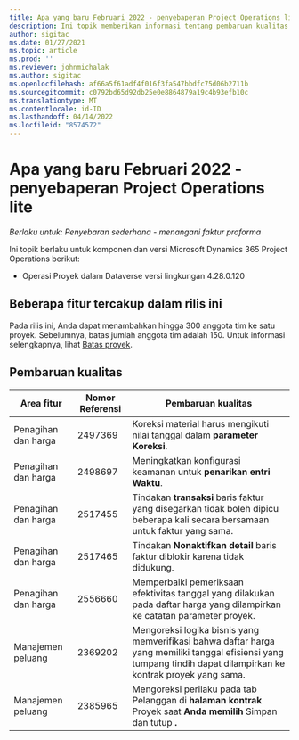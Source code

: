 ```yaml
---
title: Apa yang baru Februari 2022 - penyebaperan Project Operations lite
description: Ini topik memberikan informasi tentang pembaruan kualitas yang tersedia dalam rilis Penyebaran Project Operations lite februari 2022.
author: sigitac
ms.date: 01/27/2021
ms.topic: article
ms.prod: ''
ms.reviewer: johnmichalak
ms.author: sigitac
ms.openlocfilehash: af66a5f61adf4f016f3fa547bbdfc75d06b2711b
ms.sourcegitcommit: c0792bd65d92db25e0e8864879a19c4b93efb10c
ms.translationtype: MT
ms.contentlocale: id-ID
ms.lasthandoff: 04/14/2022
ms.locfileid: "8574572"
---
```

# <a name="whats-new-february-2022---project-operations-lite-deployment"></a>Apa yang baru Februari 2022 - penyebaperan Project Operations lite

_Berlaku untuk: Penyebaran sederhana - menangani faktur proforma_

Ini topik berlaku untuk komponen dan versi Microsoft Dynamics 365 Project Operations berikut:

- Operasi Proyek dalam Dataverse versi lingkungan 4.28.0.120

## <a name="features-included-in-this-release"></a>Beberapa fitur tercakup dalam rilis ini

Pada rilis ini, Anda dapat menambahkan hingga 300 anggota tim ke satu proyek. Sebelumnya, batas jumlah anggota tim adalah 150. Untuk informasi selengkapnya, lihat [Batas proyek](../../project-management/create-wbs.md#project-limitations).

## <a name="quality-updates"></a>Pembaruan kualitas

| Area fitur | Nomor Referensi | Pembaruan kualitas |
| --- | --- | --- |
| Penagihan dan harga | 2497369 | Koreksi material harus mengikuti nilai tanggal dalam **parameter Koreksi**. |
| Penagihan dan harga | 2498697 | Meningkatkan konfigurasi keamanan untuk **penarikan entri Waktu**. |
| Penagihan dan harga | 2517455 | Tindakan **transaksi** baris faktur yang disegarkan tidak boleh dipicu beberapa kali secara bersamaan untuk faktur yang sama. |
| Penagihan dan harga | 2517465 | Tindakan **Nonaktifkan detail** baris faktur diblokir karena tidak didukung. |
| Penagihan dan harga | 2556660 | Memperbaiki pemeriksaan efektivitas tanggal yang dilakukan pada daftar harga yang dilampirkan ke catatan parameter proyek. |
|   Manajemen peluang | 2369202 | Mengoreksi logika bisnis yang memverifikasi bahwa daftar harga yang memiliki tanggal efisiensi yang tumpang tindih dapat dilampirkan ke kontrak proyek yang sama. |
|   Manajemen peluang | 2385965 | Mengoreksi perilaku pada tab Pelanggan di **halaman kontrak** Proyek saat **Anda memilih** Simpan dan tutup **.** |
